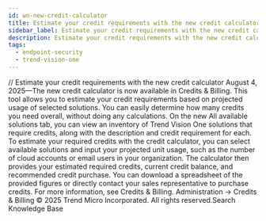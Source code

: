 ```yaml
---
id: wn-new-credit-calculator
title: Estimate your credit requirements with the new credit calculator
sidebar_label: Estimate your credit requirements with the new credit calculator
description: Estimate your credit requirements with the new credit calculator
tags:
  - endpoint-security
  - trend-vision-one
---
```


/*<![CDATA[*/ $('#title').html($('meta[name=map-description]').attr('content')); /*]]>*/ Estimate your credit requirements with the new credit calculator August 4, 2025—The new credit calculator is now available in Credits & Billing. This tool allows you to estimate your credit requirements based on projected usage of selected solutions. You can easily determine how many credits you need overall, without doing any calculations. On the new All available solutions tab, you can view an inventory of Trend Vision One solutions that require credits, along with the description and credit requirement for each. To estimate your required credits with the credit calculator, you can select available solutions and input your projected unit usage, such as the number of cloud accounts or email users in your organization. The calculator then provides your estimated required credits, current credit balance, and recommended credit purchase. You can download a spreadsheet of the provided figures or directly contact your sales representative to purchase credits. For more information, see Credits & Billing. Administration → Credits & Billing © 2025 Trend Micro Incorporated. All rights reserved.Search Knowledge Base